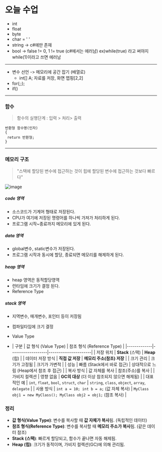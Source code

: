 # 오늘 수업

* int
* float
* byte
* char = ' '
* string -> c#에만 존재 
* bool -> false != 0, 1 != true (c#에서는 에러남) ex)while(true) 라고 써야지 while(1)이라고 쓰면 에러남
--- 
* 변수 선언 -> 메모리에 공간 잡기 (배열로)
  * int[] A; 자료를 저장, 화면 맵핑[2,2]
* for(;;);
* if()
---
### 함수
> 함수의 실행단계 : 입력 > 처리> 출력
```
반환형 함수명(인자)
{
 return 반환형;
}
``` 
---
### 메모리 구조
> "스택에 할당된 변수에 접근하는 것이 힙에 할당된 변수에 접근하는 것보다 빠르다"

![image](https://github.com/user-attachments/assets/a0cf4230-20ca-4e09-afb9-5ee35389b421)

##### code 영역
- 소스코드가 기계어 형태로 저장된다.
- CPU가 여기에 저장된 명령어를 하나씩 가져가 처리하게 된다.
- 프로그램 시작~종료까지 메모리에 있게 된다.

##### data 영역
- global변수, static변수가 저장된다.
- 프로그램 시작과 동시에 할당, 종료되면 메모리를 해제하게 된다.

##### heap 영역
- heap 영역은 동적할당영역
- 런타임에 크기가 결정 된다.
- Reference Type

##### stack 영역
- 지역변수, 매개변수, 포인터 등이 저장됨
- 컴파일타임에 크기 결정
- Value Type

- | 구분         | 값 형식 (Value Type) | 참조 형식 (Reference Type) |
|-------------|-------------------|----------------------|
| 저장 위치    | **Stack** (스택)   | **Heap** (힙)       |
| 데이터 저장 방식 | **직접 값 저장**   | **메모리 주소(참조) 저장** |
| 크기 관리    | 크기가 고정됨      | 크기가 가변적        |
| 성능        | 빠름 (Stack에서 바로 접근) | 상대적으로 느림 (Heap에서 참조 후 접근) |
| 복사 방식    | 값 자체를 복사     | 참조(주소)를 복사    |
| 가비지 컬렉션 | 영향 없음        | **GC의 대상** (더 이상 참조되지 않으면 해제됨) |
| 대표적인 예  | `int`, `float`, `bool`, `struct`, `char` | `string`, `class`, `object`, `array`, `delegate` |
| 사용 방식    | `int a = 10; int b = a;` (값 자체 복사) | `MyClass obj1 = new MyClass(); MyClass obj2 = obj1;` (참조 복사) |

### 정리
- **값 형식(Value Type)**: 변수를 복사할 때 **값 자체가 복사**됨. (독립적인 데이터)
- **참조 형식(Reference Type)**: 변수를 복사할 때 **메모리 주소가 복사**됨. (같은 데이터 참조)
- **Stack (스택)**: 빠르게 할당되고, 함수가 끝나면 자동 해제됨.
- **Heap (힙)**: 크기가 동적이며, 가비지 컬렉션(GC)에 의해 관리됨.

